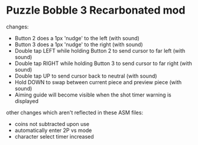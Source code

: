 # Puzzle Bobble 3 Recarbonated mod

changes:
* Button 2 does a 1px 'nudge' to the left (with sound)
* Button 3 does a 1px 'nudge' to the right (with sound)
* Double tap LEFT while holding Button 2 to send cursor to far left (with sound)
* Double tap RIGHT while holding Button 3 to send cursor to far right (with sound)
* Double tap UP to send cursor back to neutral (with sound)
* Hold DOWN to swap between current piece and preview piece (with sound)
* Aiming guide will become visible when the shot timer warning is displayed

other changes which aren't reflected in these ASM files:
* coins not subtracted upon use
* automatically enter 2P vs mode
* character select timer increased
